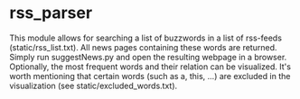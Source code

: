 # rss_parser
This module allows for searching a list of buzzwords in a list of rss-feeds (static/rss_list.txt). All news pages containing these words are returned. Simply run suggestNews.py and open the resulting webpage in a browser.
Optionally, the most frequent words and their relation can be visualized. It's worth mentioning that certain words (such as a, this, ...) are excluded in the visualization (see static/excluded_words.txt).
